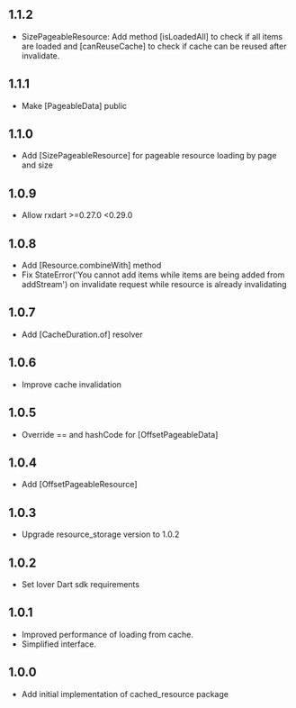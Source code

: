 ## 1.1.2
* SizePageableResource: Add method [isLoadedAll] to check if all items are loaded and [canReuseCache] to check if cache can be reused after invalidate.

## 1.1.1
* Make [PageableData] public

## 1.1.0
* Add [SizePageableResource] for pageable resource loading by page and size
 
## 1.0.9
* Allow rxdart >=0.27.0 <0.29.0

## 1.0.8
* Add [Resource.combineWith] method
* Fix StateError('You cannot add items while items are being added from addStream') on invalidate request while resource is already invalidating

## 1.0.7
* Add [CacheDuration.of] resolver

## 1.0.6
* Improve cache invalidation

## 1.0.5
* Override == and hashCode for [OffsetPageableData]

## 1.0.4
* Add [OffsetPageableResource]

## 1.0.3
* Upgrade resource_storage version to 1.0.2

## 1.0.2
* Set lover Dart sdk requirements

## 1.0.1
* Improved performance of loading from cache.
* Simplified interface.

## 1.0.0
* Add initial implementation of cached_resource package